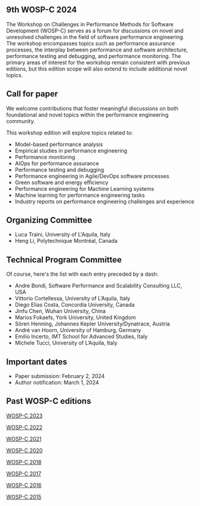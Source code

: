 ## 9th WOSP-C 2024

The Workshop on Challenges in Performance Methods for Software Development (WOSP-C) serves as a forum for discussions on novel and unresolved challenges in the field of software performance engineering.
The workshop encompasses topics such as performance assurance processes, the interplay between performance and software architecture, performance testing and debugging, and performance monitoring. The primary areas of interest for the workshop remain consistent with previous editions, but this edition scope will also extend to include additional novel topics.

## Call for paper

We welcome contributions that foster meaningful discussions on both foundational and novel topics within the performance engineering community.

This workshop edition will explore topics related to:

- Model-based performance analysis
- Empirical studies in performance engineering 
- Performance monitoring
- AIOps for performance assurance
- Performance testing and debugging
- Performance engineering in Agile/DevOps software processes
- Green software and energy efficiency
- Performance engineering for Machine Learning systems
- Machine learning for performance engineering tasks
- Industry reports on performance engineering challenges and experience


## Organizing Committee
 
 - Luca Traini, University of L'Aquila, Italy
 - Heng Li, Polytechnique Montréal, Canada

## Technical Program Committee

Of course, here's the list with each entry preceded by a dash:

- Andre Bondi, Software Performance and Scalability Consulting LLC, USA
- Vittorio Cortellessa, University of L’Aquila, Italy
- Diego Elias Costa, Concordia University, Canada
- Jinfu Chen, Wuhan University, China
- Marios Fokaefs, York University, United Kingdom
- Sören Henning, Johannes Kepler University/Dynatrace, Austria
- André van Hoorn, University of Hamburg, Germany
- Emilio Incerto, IMT School for Advanced Studies, Italy
- Michele Tucci, University of L’Aquila, Italy


## Important dates
- Paper submission: February 2, 2024
- Author notification: March 1, 2024 


## Past WOSP-C editions

[WOSP-C 2023](https://wosp-c.github.io/wosp-c-23/)

[WOSP-C 2022](https://wosp-c.github.io/wosp-c-22/)

[WOSP-C 2021](https://wosp-c-21.github.io/)

[WOSP-C 2020](https://wosp-c.github.io/wosp-c-20/)

[WOSP-C 2018](http://wosp-c.uib.es/)

[WOSP-C 2017](https://wosp-c.spec.org/)

[WOSP-C 2016](http://wosp-c.ipd.kit.edu/)

[WOSP-C 2015](http://wosp-c.ipd.kit.edu/wosp_c15/home/index.html)

